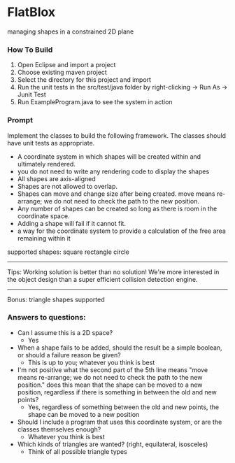 # FlatBlox
managing shapes in a constrained 2D plane

### How To Build

1. Open Eclipse and import a project
1. Choose existing maven project
1. Select the directory for this project and import
1. Run the unit tests in the src/test/java folder by right-clicking -> Run As -> Junit Test
1. Run ExampleProgram.java to see the system in action

### Prompt

Implement the classes to build the following framework. The classes should have unit tests as appropriate.

* A coordinate system in which shapes will be created within and ultimately rendered.
* you do not need to write any rendering code to display the shapes
* All shapes are axis-aligned
* Shapes are not allowed to overlap.
* Shapes can move and change size after being created.  move means re-arrange; we do not need to check the path to the new position.
* Any number of shapes can be created so long as there is room in the coordinate space.
* Adding a shape will fail if it cannot fit.
* a way for the coordinate system to provide a calculation of the free area remaining within it

supported shapes:
square
rectangle
circle

-----------
Tips:
Working solution is better than no solution!  We're more interested in the object design than a super efficient collision detection engine.

-----------
Bonus:
triangle shapes supported

### Answers to questions:
* Can I assume this is a 2D space?
    * Yes
* When a shape fails to be added, should the result be a simple boolean, or should a failure reason be given?
    * This is up to you; whatever you think is best
* I'm not positive what the second part of the 5th line means "move means re-arrange; we do not need to check the path to the new position." does this mean that the shape can be moved to a new position, regardless if there is something in between the old and new points?
    * Yes, regardless of something between the old and new points, the shape can be moved to a new position
* Should I include a program that uses this coordinate system, or are the classes themselves enough?
    * Whatever you think is best
* Which kinds of triangles are wanted? (right, equilateral, isosceles) 
    * Think of all possible triangle types
	
	
